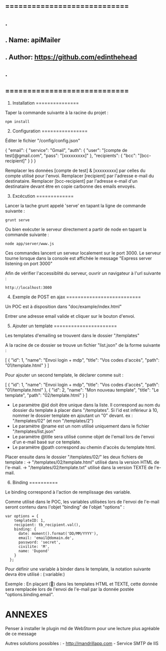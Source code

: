 ## ============================
## .
## .  Name: apiMailer
## .  Author: https://github.com/edinthehead
## .
## ============================





1. Installation
===============


  Taper la commande suivante à la racine du projet :
  
    npm install




2. Configuration
================

  Éditer le fichier "/config/config.json"

  {
    "email": {
      "service": "Gmail",
      "auth": {
        "user": "[compte de test]@gmail.com",
        "pass": "[xxxxxxxxx]"
      },
      "recipients": {
        "bcc": "[bcc-recipient]"
      }
    }
  }

  Remplacer les données [compte de test] & [xxxxxxxxx] par celles du compte utilisé pour l'envoi.
  Remplacer [recipient] par l'adresse e-mail du destinataire.
  Remplacer [bcc-recipient] par l'adresse e-mail d'un destinataire devant être en copie carbonne des emails envoyés.




3. Excécution
=============

  Lancer la tache grunt appelé 'serve' en tapant la ligne de commande suivante :
  
    grunt serve
  
  Ou bien exécuter le serveur directement a partir de node en tapant la commande suivante :

    node app/server/www.js

  
  Ces commandes lancent un serveur localement sur le port 3000.
  Le serveur tourne lorsque dans la console est affichée le message "Express server listening on port 3000"
   
  Afin de vérifier l'accessiblité du serveur, ouvrir un navigateur à l'url suivante : 
  
    http://localhost:3000
  
  
  

4. Exemple de POST en ajax
==========================

  Un POC est à disposition dans "doc/example/index.html"
  
  Entrer une adresse email valide et cliquer sur le bouton d'envoi.
  
  
  

5. Ajouter un template
======================

  Les templates d'emailing se trouvent dans le dossier "/templates"
  
  A la racine de ce dossier se trouve un fichier "list.json" de la forme suivante :
  
  [
    {
      "id": 1,
      "name": "Envoi login + mdp",
      "title": "Vos codes d'accès",
      "path": "01/template.html"
    }
  ]
  
  Pour ajouter un second template, le déclarer comme suit :
  
  [
    {
      "id": 1,
      "name": "Envoi login + mdp",
      "title": "Vos codes d'accès",
      "path": "01/template.html"
    },
    {
       "id": 2,
        "name": "Mon nouveau template",
        "title": "Le template",
        "path": "02/template.html"
    }
  ]

  - Le paramètre @id doit être unique dans la liste. 
    Il correspond au nom du dossier du template à placer dans "/templates".
    Si l'id est inférieur à 10, nommer le dossier template en ajoutant un "0" devant. ex : "/templates/02" (et non "/templates/2")
  - Le paramètre @name est un nom utilisé uniquement dans le fichier "/templates/list.json"
  - Le paramètre @title sera utilisé comme objet de l'email lors de l'envoi d'un e-mail basé sur ce template.
  - Le paramètre @path correspond au chemin d'accès du template html.
  
  Placer ensuite dans le dossier "/templates/02/" les deux fichiers de template :
    -> "/templates/02/template.html" utilisé dans la version HTML de l'e-mail.
    -> "/templates/02/template.txt" utilisé dans la version TEXTE de l'e-mail.



6. Binding
==========

  Le binding correspond à l'action de remplissage des variable.
  
  Comme utilisé dans le POC, les variables utilisées lors de l'envoi de l'e-mail seront contenu dans l'objet "binding" de l'objet "options" :
    
    var options = {
        templateID: 1,
        recipient: tb_recipient.val(),
        binding: {
          date: moment().format('DD/MM/YYYY'),
          email: 'email@domain.de',
          password: 'secret',
          civilite: 'M',
          name: 'Dupond'
        }
      };
  
  Pour définir une variable à binder dans le template, la notation suivante devra être utilisé : (:variable:)
  
  Exemple : En plaçant (:email:) dans les templates HTML et TEXTE, cette donnée sera remplacée lors de l'envoi de l'e-mail par la donnée postée "options.binding.email". 




ANNEXES
=======

  Penser à installer le plugin md de WebStorm pour une lecture plus agréable de ce message

  Autres solutions possibles :
    - http://mandrillapp.com
    - Service SMTP de IIS
